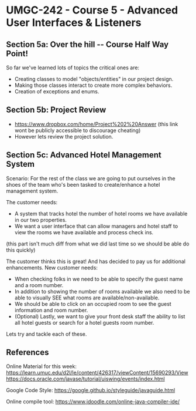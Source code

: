 # UMGC-242 - Course 5 - Advanced User Interfaces & Listeners

## Section 5a: Over the hill -- Course Half Way Point!
So far we've learned lots of topics the critical ones are:
- Creating classes to model "objects/entities" in our project design.
- Making those classes interact to create more complex behaviors. 
- Creation of exceptions and enums. 

## Section 5b: Project Review
- https://www.dropbox.com/home/Project%202%20Answer (this link wont be publicly accessible to discourage cheating)
- However lets review the project solution.

## Section 5c: Advanced Hotel Management System

Scenario:
For the rest of the class we are going to put ourselves in the shoes of the team who's been tasked to create/enhance a hotel management system. 

The customer needs: 
- A system that tracks hotel the number of hotel rooms we have available in our two properties.
- We want a user interface that can allow managers and hotel staff to view the rooms we have available and process check ins. 

(this part isn't much diff from what we did last time so we should be able do this quickly)

The customer thinks this is great! And has decided to pay us for additional enhancements. New customer needs:
- When checking folks in we need to be able to specify the guest name and a room number. 
- In addition to showing the number of rooms available we also need to be able to visually SEE what rooms are available/non-available.
- We should be able to click on an occupied room to see the guest information and room number. 
- (Optional) Lastly, we want to give your front desk staff the ability to list all hotel guests or search for a hotel guests room number.

Lets try and tackle each of these.

## References
Online Material for this week:
https://learn.umuc.edu/d2l/le/content/426317/viewContent/15690293/View
https://docs.oracle.com/javase/tutorial/uiswing/events/index.html

Google Code Style: 
https://google.github.io/styleguide/javaguide.html

Online compile tool:
https://www.jdoodle.com/online-java-compiler-ide/

